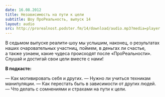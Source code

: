 ```yaml
---
date: 16.08.2012
title: Независимость на пути к цели
subtitle: Шоу ПроРеальность, выпуск 14
layout: audio
src: http://prorealnost.podster.fm/14/download/audio.mp3?media=player
---
```


В седьмом выпуске реалити-шоу мы услышим, наконец, о результатах наших очаровательных участниц, поймем, в деньгах ли счастье, а также узнаем, какие чудеса происходят после «ПроРеальности». Слушай и достигай свои цели вместе с нами!

**В подкасте:**

— Как мотивировать себя и других.
— Нужно ли учиться техникам манипуляции.
— Как перестать быть в зависимости от других людей.
— Что делать с сомнениями и страхами на пути к цели. 
